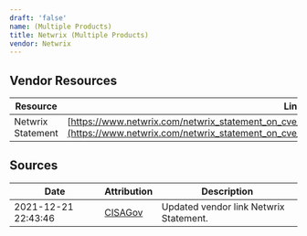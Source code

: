 ```yaml
---
draft: 'false'
name: (Multiple Products)
title: Netwrix (Multiple Products)
vendor: Netwrix
---
```


## Vendor Resources
| Resource | Link |
| --- | --- |
| Netwrix Statement | [https://www.netwrix.com/netwrix_statement_on_cve_2021_44228_the_apache_log4j_vulnerability.html](https://www.netwrix.com/netwrix_statement_on_cve_2021_44228_the_apache_log4j_vulnerability.html) |



## Sources
| Date | Attribution | Description |
| --- | --- | --- |
| 2021-12-21 22:43:46 | [CISAGov](https://raw.githubusercontent.com/cisagov/log4j-affected-db/develop/README.md) | Updated vendor link Netwrix Statement.  |
